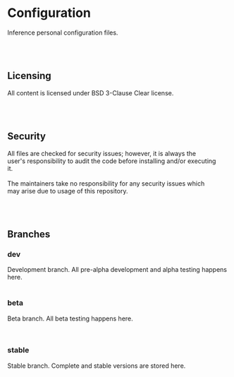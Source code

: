 <h1>Configuration</h1>
<p>Inference personal configuration files.</p>
<br>
<br>
<h2>Licensing</h2>
<p>All content is licensed under BSD 3-Clause Clear license.</p>
<br>
<br>
<h2>Security</h2>
<p>All files are checked for security issues; however, it is always the<br>
user's responsibility to audit the code before installing and/or executing<br>
it.<br>
<br>
The maintainers take no responsibility for any security issues which<br>
may arise due to usage of this repository.</p>
<br>
<br>
<h2>Branches</h2>
<h3>dev</h3>
<p>Development branch. All pre-alpha development and alpha testing happens<br/>
here.<br/>
<br>
<h3>beta</h3>
<p>Beta branch. All beta testing happens here.</p>
<br>
<h3>stable</h3>
<p>Stable branch. Complete and stable versions are stored here.<br/>
<br/>
